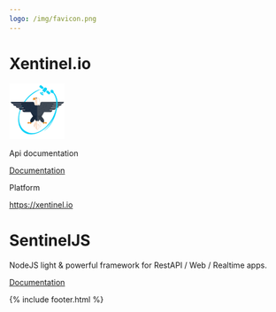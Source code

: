 ```yaml
---
logo: /img/favicon.png
---
```


# Xentinel.io
<a href="/xentinel"><img src="/img/xentinel2.png" alt="Xentinel.io" width="100px"/></a>

Api documentation

[Documentation](xentinel/index.md)

Platform

https://xentinel.io

# SentinelJS
NodeJS light & powerful framework for RestAPI / Web / Realtime apps.

[Documentation](sentineljs/documentation.md)

{% include footer.html %}
